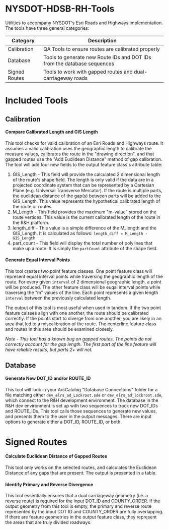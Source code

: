 # NYSDOT-HDSB-RH-Tools
Utilities to accompany NYSDOT's Esri Roads and Highways implementation. The tools have three general categories:

|Category|Description|
|--------|-----------|
|Calibration|QA Tools to ensure routes are calibrated properly|
|Database|Tools to generate new Route IDs and DOT IDs from the database sequences|
|Signed Routes|Tools to work with gapped routes and dual-carriageway roads|


# Included Tools

## Calibration
#### Compare Calibrated Length and GIS Length
This tool checks for valid calibration of an Esri Roads and Highways route. It assumes a valid calibration uses the geographic length to calibrate the measure values, calibrates the route in the "drawing direction", and that gapped routes use the "Add Euclidean Distance" method of gap calibration. The tool will add four new fields to the output feature class's attribute table:

1. GIS_Length - This field will provide the calculated 2 dimensional length of the route's shape field. The length is only valid if the data are in a projected coordinate system that can be represented by a Cartesian Plane (e.g. Universal Transverse Mercator). If the route is multiple parts, the euclidean distance of the gap(s) between parts will be added to the GIS_Length. This value represents the hypothetical calibrated length of the route or routes.
2. M_Length - This field provides the maximum "m-value" stored on the route vertices. This value is the current calibrated length of the route in the R&H platform.
3. length_diff - This value is a simple difference of the M_length and the GIS_Length. It is calculated as follows: `length_diff = M_Length - GIS_Length`
4. part_count - This field will display the total number of polylines that make up a route. It is simply the `partCount` attribute of the shape field.

#### Generate Equal Interval Points
This tool creates two point feature classes. One point feature class will represent equal interval points while traversing the geographic length of the route. For every given `interval` of 2 dimensional geographic length, a point will be produced. The other feature class will be euqal interval points while traversing the "m" values of the line. Each point represents a given length `interval` between the previously calculated length.

The output of this tool is most useful when used in tandom. If the two point feature calsses align with one another, the route should be calibrated correctly. If the points start to diverge from one another, you are likely in an area that led to a miscalibration of the route. The centerline feature class and routes in this area should be examined closesly.

*Note - This tool has a known bug on gapped routes. The points do not correctly account for the gap length. The first part of the line feature will have reliable results, but parts 2+ will not.*

## Database
#### Generate New DOT_ID and/or ROUTE_ID
This tool will look in your ArcCatalog "Database Connections" folder for a file matching either `dev_elrs_ad_Lockroot.sde` or `dev_elrs_ad_lockroot.sde`, which connect to the R&H development environment. The database in the R&H dev environment is set up with two sequences to track new DOT_IDs and ROUTE_IDs. This tool calls those sequences to generate new values, and presents them to the user in the output messages. There are input options to generate either a DOT_ID, ROUTE_ID, or both.

# Signed Routes
#### Calculate Euclidean Distance of Gapped Routes
This tool only works on the selected routes, and calculates the Euclidean Distance of any gaps that are present. The output is presented in a table.

#### Identify Primary and Reverse Divergence
This tool essentially ensures that a dual carriageway geometry (i.e. a reverse route) is required for the input DOT_ID and COUNTY_ORDER. If the output geometry from this tool is empty, the primary and reverse route represented by the input DOT ID and COUNTY_ORDER are fully overlapping. If there are feature geometries in the output feature class, they represent the areas that are truly divided roadways.

